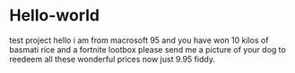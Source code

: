 # Hello-world
test project
hello i am from macrosoft 95 and you have won 10 kilos of basmati rice and a fortnite lootbox please send me a picture of your dog to reedeem all these wonderful prices now just 9.95 fiddy.
